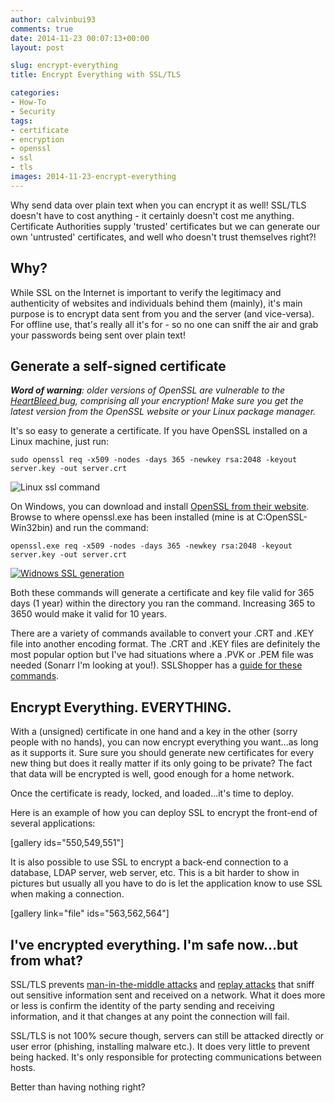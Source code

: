 ```yaml
---
author: calvinbui93
comments: true
date: 2014-11-23 00:07:13+00:00
layout: post

slug: encrypt-everything
title: Encrypt Everything with SSL/TLS

categories:
- How-To
- Security
tags:
- certificate
- encryption
- openssl
- ssl
- tls
images: 2014-11-23-encrypt-everything
---
```


Why send data over plain text when you can encrypt it as well! SSL/TLS doesn't have to cost anything - it certainly doesn't cost me anything. Certificate Authorities supply 'trusted' certificates but we can generate our own 'untrusted' certificates, and well who doesn't trust themselves right?!

<!-- more -->


## Why?


While SSL on the Internet is important to verify the legitimacy and authenticity of websites and individuals behind them (mainly), it's main purpose is to encrypt data sent from you and the server (and vice-versa). For offline use, that's really all it's for - so no one can sniff the air and grab your passwords being sent over plain text!


## Generate a self-signed certificate


_**Word of warning**: older versions of OpenSSL are vulnerable to the [HeartBleed ](http://heartbleed.com/)bug, comprising all your encryption! Make sure you get the latest version from the OpenSSL website or your Linux package manager._

It's so easy to generate a certificate. If you have OpenSSL installed on a Linux machine, just run:

    
    sudo openssl req -x509 -nodes -days 365 -newkey rsa:2048 -keyout server.key -out server.crt
    


![Linux ssl command](/images/{{page.images}}/capture4.png)

On Windows, you can download and install [OpenSSL from their website](https://www.openssl.org/). Browse to where openssl.exe has been installed (mine is at C:OpenSSL-Win32bin) and run the command:

    
    openssl.exe req -x509 -nodes -days 365 -newkey rsa:2048 -keyout server.key -out server.crt


[![Widnows SSL generation](/images/{{page.images}}/capture3.png)](/images/{{page.images}}/capture3.png)

Both these commands will generate a certificate and key file valid for 365 days (1 year) within the directory you ran the command. Increasing 365 to 3650 would make it valid for 10 years.

There are a variety of commands available to convert your .CRT and .KEY file into another encoding format. The .CRT and .KEY files are definitely the most popular option but I've had situations where a .PVK or .PEM file was needed (Sonarr I'm looking at you!). SSLShopper has a [guide for these commands](https://www.sslshopper.com/article-most-common-openssl-commands.html).


## Encrypt Everything. EVERYTHING.


With a (unsigned) certificate in one hand and a key in the other (sorry people with no hands), you can now encrypt everything you want...as long as it supports it. Sure sure you should generate new certificates for every new thing but does it really matter if its only going to be private? The fact that data will be encrypted is well, good enough for a home network.

Once the certificate is ready, locked, and loaded...it's time to deploy.

Here is an example of how you can deploy SSL to encrypt the front-end of several applications:

[gallery ids="550,549,551"]

It is also possible to use SSL to encrypt a back-end connection to a database, LDAP server, web server, etc. This is a bit harder to show in pictures but usually all you have to do is let the application know to use SSL when making a connection.

[gallery link="file" ids="563,562,564"]


## I've encrypted everything. I'm safe now...but from what?


SSL/TLS prevents [man-in-the-middle attacks](http://en.wikipedia.org/wiki/Man-in-the-middle_attack) and [replay attacks](http://en.wikipedia.org/wiki/Replay_attack) that sniff out sensitive information sent and received on a network. What it does more or less is confirm the identity of the party sending and receiving information, and it that changes at any point the connection will fail.

SSL/TLS is not 100% secure though, servers can still be attacked directly or user error (phishing, installing malware etc.). It does very little to prevent being hacked. It's only responsible for protecting communications between hosts.

Better than having nothing right?
